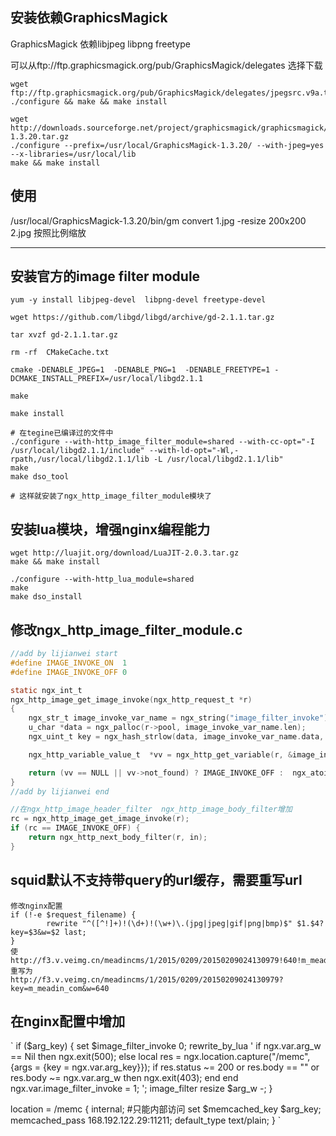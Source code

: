 ## 安装依赖GraphicsMagick

GraphicsMagick 依赖libjpeg  libpng  freetype

可以从ftp://ftp.graphicsmagick.org/pub/GraphicsMagick/delegates 选择下载

```SHELL
wget ftp://ftp.graphicsmagick.org/pub/GraphicsMagick/delegates/jpegsrc.v9a.tar.gz
./configure && make && make install
```
```SHELL
wget http://downloads.sourceforge.net/project/graphicsmagick/graphicsmagick/1.3.20/GraphicsMagick-1.3.20.tar.gz
./configure --prefix=/usr/local/GraphicsMagick-1.3.20/ --with-jpeg=yes  --x-libraries=/usr/local/lib
make && make install
```

## 使用
/usr/local/GraphicsMagick-1.3.20/bin/gm  convert 1.jpg  -resize 200x200 2.jpg 按照比例缩放

------
## 安装官方的image filter module
```SHELL
yum -y install libjpeg-devel  libpng-devel freetype-devel

wget https://github.com/libgd/libgd/archive/gd-2.1.1.tar.gz

tar xvzf gd-2.1.1.tar.gz

rm -rf  CMakeCache.txt

cmake -DENABLE_JPEG=1  -DENABLE_PNG=1  -DENABLE_FREETYPE=1 -DCMAKE_INSTALL_PREFIX=/usr/local/libgd2.1.1

make 

make install

# 在tegine已编译过的文件中
./configure --with-http_image_filter_module=shared --with-cc-opt="-I /usr/local/libgd2.1.1/include" --with-ld-opt="-Wl,-rpath,/usr/local/libgd2.1.1/lib -L /usr/local/libgd2.1.1/lib"
make
make dso_tool

# 这样就安装了ngx_http_image_filter_module模块了
```

## 安装lua模块，增强nginx编程能力
```SHELL
wget http://luajit.org/download/LuaJIT-2.0.3.tar.gz
make && make install

./configure --with-http_lua_module=shared
make
make dso_install
```

## 修改ngx_http_image_filter_module.c

```C
//add by lijianwei start
#define IMAGE_INVOKE_ON  1
#define IMAGE_INVOKE_OFF 0

static ngx_int_t
ngx_http_image_get_image_invoke(ngx_http_request_t *r)
{
	ngx_str_t image_invoke_var_name = ngx_string("image_filter_invoke");
	u_char *data = ngx_palloc(r->pool, image_invoke_var_name.len);
	ngx_uint_t key = ngx_hash_strlow(data, image_invoke_var_name.data, image_invoke_var_name.len);

	ngx_http_variable_value_t  *vv = ngx_http_get_variable(r, &image_invoke_var_name, key);

	return (vv == NULL || vv->not_found) ? IMAGE_INVOKE_OFF :  ngx_atoi(vv->data, vv->len);
}
//add by lijianwei end

//在ngx_http_image_header_filter  ngx_http_image_body_filter增加
rc = ngx_http_image_get_image_invoke(r);
if (rc == IMAGE_INVOKE_OFF) {
    return ngx_http_next_body_filter(r, in);
}
```


## squid默认不支持带query的url缓存，需要重写url
	修改nginx配置
	if (!-e $request_filename) {
		    rewrite "^([^!]+)!(\d+)!(\w+)\.(jpg|jpeg|gif|png|bmp)$" $1.$4?key=$3&w=$2 last;
	}
	使
	http://f3.v.veimg.cn/meadincms/1/2015/0209/20150209024130979!640!m_meadin_com.jpg
	重写为
	http://f3.v.veimg.cn/meadincms/1/2015/0209/20150209024130979?key=m_meadin_com&w=640

## 在nginx配置中增加
`
if ($arg_key) {
	set $image_filter_invoke 0;
	rewrite_by_lua '
		if ngx.var.arg_w == Nil then
			ngx.exit(500);
		else
			local res = ngx.location.capture("/memc", {args = {key = ngx.var.arg_key}});
			if res.status ~= 200 or res.body == "" or res.body ~= ngx.var.arg_w then
				ngx.exit(403);
			end
		end
		ngx.var.image_filter_invoke = 1;
	';
	image_filter resize $arg_w -;
}

location = /memc {
	internal;   #只能内部访问
	set $memcached_key  $arg_key;
	memcached_pass 168.192.122.29:11211;
	default_type     text/plain;
}
`


